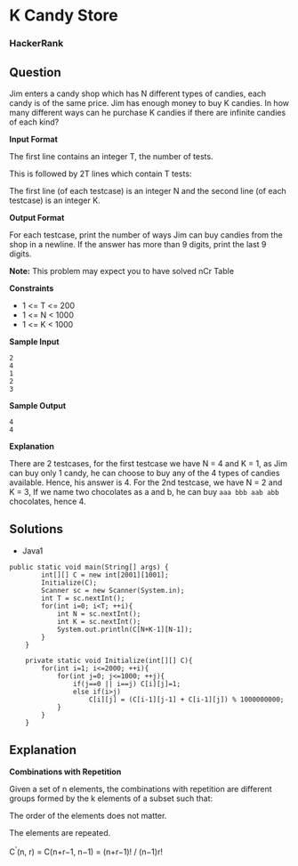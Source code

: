 # K Candy Store

### HackerRank

## Question

Jim enters a candy shop which has N different types of candies, each candy is of the same price. Jim has enough money to buy K candies. In how many different ways can he purchase K candies if there are infinite candies of each kind?

**Input Format** 

The first line contains an integer T, the number of tests. 

This is followed by 2T lines which contain T tests: 

The first line (of each testcase) is an integer N and the second line (of each testcase) is an integer K.

**Output Format** 

For each testcase, print the number of ways Jim can buy candies from the shop in a newline. If the answer has more than 9 digits, print the last 9 digits.

**Note:** This problem may expect you to have solved nCr Table

**Constraints** 

* 1 <= T <= 200 
* 1 <= N < 1000 
* 1 <= K < 1000

**Sample Input**
```
2
4
1
2
3
```

**Sample Output**
```
4
4
```

**Explanation** 

There are 2 testcases, for the first testcase we have N = 4 and K = 1, as Jim can buy only 1 candy, he can choose to buy any of the 4 types of candies available. Hence, his answer is 4. For the 2nd testcase, we have N = 2 and K = 3, If we name two chocolates as a and b, he can buy `aaa bbb aab abb` chocolates, hence 4.

## Solutions

* Java1
```
public static void main(String[] args) {
        int[][] C = new int[2001][1001];
        Initialize(C);
        Scanner sc = new Scanner(System.in);
        int T = sc.nextInt();
        for(int i=0; i<T; ++i){
            int N = sc.nextInt();
            int K = sc.nextInt();
            System.out.println(C[N+K-1][N-1]);
        }
    }
    
    private static void Initialize(int[][] C){
        for(int i=1; i<=2000; ++i){
            for(int j=0; j<=1000; ++j){
                if(j==0 || i==j) C[i][j]=1;
                else if(i>j)
                    C[i][j] = (C[i-1][j-1] + C[i-1][j]) % 1000000000;
            }
        }
    }
```

## Explanation

**Combinations with Repetition**

Given a set of n elements, the combinations with repetition are different groups formed by the k elements of a subset such that:

The order of the elements does not matter.

The elements are repeated.

C<sup>'</sup>(n, r) = C(n+r−1, n−1) = (n+r−1)! / (n−1)r!
